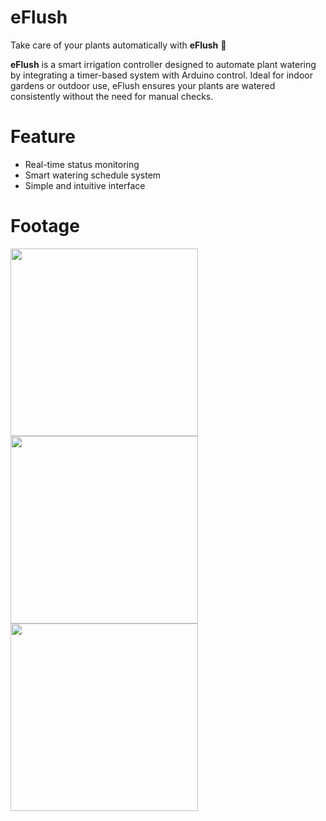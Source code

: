 # eFlush
Take care of your plants automatically with **eFlush** 🌱

**eFlush** is a smart irrigation controller designed to automate plant watering by integrating a timer-based system with Arduino control. Ideal for indoor gardens or outdoor use, eFlush ensures your plants are watered consistently without the need for manual checks.

# Feature
- Real-time status monitoring
- Smart watering schedule system
- Simple and intuitive interface

# Footage
<img src="https://github.com/user-attachments/assets/3dae17d7-3377-4308-a2a4-497de739d4b0" width="300"/>
<img src="https://github.com/user-attachments/assets/e524b6b3-4740-4de3-814d-8568f2ab0282" width="300"/>
<img src="https://github.com/user-attachments/assets/e7f95e25-79aa-44c0-95b4-9763b21de506" width="300"/>
